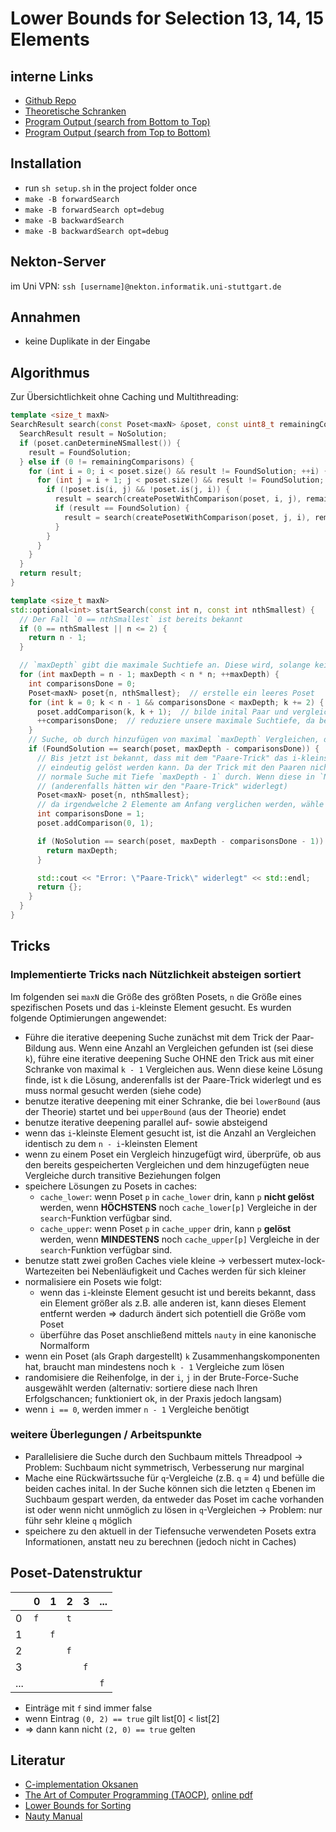 # Lower Bounds for Selection 13, 14, 15 Elements
## interne Links
- [Github Repo](https://github.com/JGDoerrer/selection_generator/)
- [Theoretische Schranken](./doc/theoreticalBounds.md)
- [Program Output (search from Bottom to Top)](./doc/outputBottomTop.md)
- [Program Output (search from Top to Bottom)](./doc/outputTopBottom.md)

## Installation
- run `sh setup.sh` in the project folder once
- `make -B forwardSearch`
- `make -B forwardSearch opt=debug`
- `make -B backwardSearch`
- `make -B backwardSearch opt=debug`

## Nekton-Server
im Uni VPN: `ssh [username]@nekton.informatik.uni-stuttgart.de`

## Annahmen
- keine Duplikate in der Eingabe

## Algorithmus
Zur Übersichtlichkeit ohne Caching und Multithreading:
```cpp
template <size_t maxN>
SearchResult search(const Poset<maxN> &poset, const uint8_t remainingComparisons) {
  SearchResult result = NoSolution;
  if (poset.canDetermineNSmallest()) {
    result = FoundSolution;
  } else if (0 != remainingComparisons) {
    for (int i = 0; i < poset.size() && result != FoundSolution; ++i) {
      for (int j = i + 1; j < poset.size() && result != FoundSolution; ++j) {
        if (!poset.is(i, j) && !poset.is(j, i)) {
          result = search(createPosetWithComparison(poset, i, j), remainingComparisons - 1);
          if (result == FoundSolution) {
            result = search(createPosetWithComparison(poset, j, i), remainingComparisons - 1);
          }
        }
      }
    }
  }
  return result;
}

template <size_t maxN>
std::optional<int> startSearch(const int n, const int nthSmallest) {
  // Der Fall `0 == nthSmallest` ist bereits bekannt
  if (0 == nthSmallest || n <= 2) {
    return n - 1;
  }

  // `maxDepth` gibt die maximale Suchtiefe an. Diese wird, solange kein Ergebnis gefunden wurde, iterativ erhöht
  for (int maxDepth = n - 1; maxDepth < n * n; ++maxDepth) {
    int comparisonsDone = 0;
    Poset<maxN> poset{n, nthSmallest};  // erstelle ein leeres Poset
    for (int k = 0; k < n - 1 && comparisonsDone < maxDepth; k += 2) {
      poset.addComparison(k, k + 1);  // bilde inital Paar und vergleiche diese
      ++comparisonsDone;  // reduziere unsere maximale Suchtiefe, da bereits ein Vergleich durchgeführt wurde
    }
    // Suche, ob durch hinzufügen von maximal `maxDepth` Vergleichen, das Poset gelöst werden kann
    if (FoundSolution == search(poset, maxDepth - comparisonsDone)) {
      // Bis jetzt ist bekannt, dass mit dem "Paare-Trick" das i-kleinste Element in dem Poset in `maxDepth`-Schritten
      // eindeutig gelöst werden kann. Da der Trick mit den Paaren nicht bewiesen ist, führe anschließend noch eine
      // normale Suche mit Tiefe `maxDepth - 1` durch. Wenn diese in `NoSolution` resultiert, ist die Lösung gefunden
      // (anderenfalls hätten wir den "Paare-Trick" widerlegt)
      Poset<maxN> poset{n, nthSmallest};
      // da irgendwelche 2 Elemente am Anfang verglichen werden, wähle o.B.d.A `0` und `1`
      int comparisonsDone = 1;
      poset.addComparison(0, 1);

      if (NoSolution == search(poset, maxDepth - comparisonsDone - 1)) {
        return maxDepth;
      }

      std::cout << "Error: \"Paare-Trick\" widerlegt" << std::endl;
      return {};
    }
  }
}
```

## Tricks
### Implementierte Tricks nach Nützlichkeit absteigen sortiert
Im folgenden sei `maxN` die Größe des größten Posets, `n` die Größe eines spezifischen Posets und das `i`-kleinste Element gesucht. Es wurden folgende Optimierungen angewendet:
- Führe die iterative deepening Suche zunächst mit dem Trick der Paar-Bildung aus. Wenn eine Anzahl an Vergleichen gefunden ist (sei diese `k`), führe eine iterative deepening Suche OHNE den Trick aus mit einer Schranke von maximal `k - 1` Vergleichen aus. Wenn diese keine Lösung finde, ist `k` die Lösung, anderenfalls ist der Paare-Trick widerlegt und es muss normal gesucht werden (siehe code)
- benutze iterative deepening mit einer Schranke, die bei `lowerBound` (aus der Theorie) startet und bei `upperBound` (aus der Theorie) endet
- benutze iterative deepening parallel auf- sowie absteigend
- wenn das `i`-kleinste Element gesucht ist, ist die Anzahl an Vergleichen identisch zu dem `n - i`-kleinsten Element
- wenn zu einem Poset ein Vergleich hinzugefügt wird, überprüfe, ob aus den bereits gespeicherten Vergleichen und dem hinzugefügten neue Vergleiche durch transitive Beziehungen folgen
- speichere Lösungen zu Posets in caches:
  - `cache_lower`: wenn Poset `p` in `cache_lower` drin, kann `p` **nicht gelöst** werden, wenn **HÖCHSTENS** noch `cache_lower[p]` Vergleiche in der `search`-Funktion verfügbar sind.
  - `cache_upper`: wenn Poset `p` in `cache_upper` drin, kann `p` **gelöst** werden, wenn **MINDESTENS** noch `cache_upper[p]` Vergleiche in der `search`-Funktion verfügbar sind.
- benutze statt zwei großen Caches viele kleine -> verbessert mutex-lock-Wartezeiten bei Nebenläufigkeit und Caches werden für sich kleiner
- normalisiere ein Posets wie folgt:
  - wenn das `i`-kleinste Element gesucht ist und bereits bekannt, dass ein Element größer als z.B. alle anderen ist, kann dieses Element entfernt werden => dadurch ändert sich potentiell die Größe vom Poset
  - überführe das Poset anschließend mittels `nauty` in eine kanonische Normalform
- wenn ein Poset (als Graph dargestellt) `k` Zusammenhangskomponenten hat, braucht man mindestens noch `k - 1` Vergleiche zum lösen
- randomisiere die Reihenfolge, in der `i`, `j` in der Brute-Force-Suche ausgewählt werden (alternativ: sortiere diese nach Ihren Erfolgschancen; funktioniert ok, in der Praxis jedoch langsam)
- wenn `i == 0`, werden immer `n - 1` Vergleiche benötigt

### weitere Überlegungen / Arbeitspunkte
- Parallelisiere die Suche durch den Suchbaum mittels Threadpool -> Problem: Suchbaum nicht symmetrisch, Verbesserung nur marginal
- Mache eine Rückwärtssuche für `q`-Vergleiche (z.B. `q` = 4) und befülle die beiden caches inital. In der Suche können sich die letzten `q` Ebenen im Suchbaum gespart werden, da entweder das Poset im cache vorhanden ist oder wenn nicht unmöglich zu lösen in `q`-Vergleichen -> Problem: nur führ sehr kleine `q` möglich
- speichere zu den aktuell in der Tiefensuche verwendeten Posets extra Informationen, anstatt neu zu berechnen (jedoch nicht in Caches)

## Poset-Datenstruktur
|     | 0 | 1 | 2 | 3 | ... |
| -   | - | - | - | - |  -  |
| 0   | `f` |   | `t` |   |     |
| 1   |   | `f` |   |   |     |
| 2   |   |   | `f` |   |     |
| 3   |   |   |   | `f` |     |
| ... |   |   |   |   |  `f`  |

- Einträge mit `f` sind immer false
- wenn Eintrag `(0, 2) == true` gilt list[0] < list[2]
- => dann kann nicht `(2, 0) == true` gelten

## Literatur
- [C-implementation Oksanen](https://www.cs.hut.fi/~cessu/selection/)
- [The Art of Computer Programming (TAOCP)](https://www-cs-faculty.stanford.edu/~knuth/taocp.html#vol3), [online pdf](https://doc.lagout.org/science/0_Computer%20Science/2_Algorithms/The%20Art%20of%20Computer%20Programming%20%28vol.%203_%20Sorting%20and%20Searching%29%20%282nd%20ed.%29%20%5BKnuth%201998-05-04%5D.pdf)
- [Lower Bounds for Sorting](https://arxiv.org/pdf/2206.05597.pdf)
- [Nauty Manual](https://pallini.di.uniroma1.it/nug28.pdf)